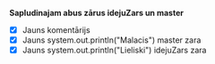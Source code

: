 **Sapludinajam abus zārus idejuZars un master**
- [x] Jauns komentārijs
- [x] Jauns system.out.println("Malacis") master zara
- [x] Jauns system.out.println("Lieliski") idejuZars zara
